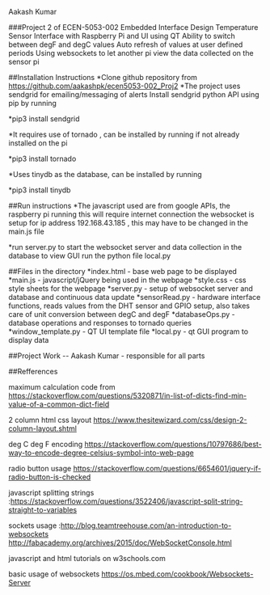 Aakash Kumar

###Project 2 of ECEN-5053-002 Embedded Interface Design 
Temperature Sensor Interface with Raspberry Pi and UI using QT Ability to switch between degF and degC values Auto refresh of values at user defined periods
Using websockets to let another pi view the data collected on the sensor pi

##Installation Instructions 
*Clone github repository from https://github.com/aakashpk/ecen5053-002_Proj2 
*The project uses sendgrid for emailing/messaging of alerts Install sendgrid python API using pip by running

*pip3 install sendgrid

*It requires use of tornado , can be installed by running if not already installed on the pi

*pip3 install tornado

*Uses tinydb as the database, can be installed by running 

*pip3 install tinydb 

##Run instructions
*The javascript used are from google APIs, the raspberry pi running this will require internet connection <return>
the websocket is setup for ip address 192.168.43.185 , this may have to be changed in the main.js file

*run server.py to start the websocket server and data collection in the database <return> 
to view GUI run the python file local.py

##Files in the directory
*index.html - base web page to be displayed
*main.js - javascript/jQuery being used in the webpage
*style.css - css style sheets for the webpage
*server.py - setup of websocket server and database and continuous data update
*sensorRead.py - hardware interface functions, reads values from the DHT sensor and GPIO setup, also takes care of unit conversion between degC and degF
*databaseOps.py - database operations and responses to tornado queries
*window_template.py - QT UI template file
*local.py - qt GUI program to display data


##Project Work --  Aakash Kumar - responsible for all parts

##Refferences

maximum calculation code from https://stackoverflow.com/questions/5320871/in-list-of-dicts-find-min-value-of-a-common-dict-field

2 column html css layout https://www.thesitewizard.com/css/design-2-column-layout.shtml

deg C deg F encoding https://stackoverflow.com/questions/10797686/best-way-to-encode-degree-celsius-symbol-into-web-page

radio button usage https://stackoverflow.com/questions/6654601/jquery-if-radio-button-is-checked

javascript splitting strings :https://stackoverflow.com/questions/3522406/javascript-split-string-straight-to-variables

sockets usage :http://blog.teamtreehouse.com/an-introduction-to-websockets
				http://fabacademy.org/archives/2015/doc/WebSocketConsole.html
				
javascript and html tutorials on w3schools.com				

basic usage of websockets https://os.mbed.com/cookbook/Websockets-Server









